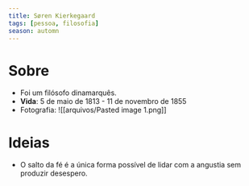 ```yaml
---
title: Søren Kierkegaard
tags: [pessoa, filosofia]
season: automn
---
```


# Sobre
- Foi um filósofo dinamarquês.
- **Vida**: 5 de maio de 1813 - 11 de novembro de 1855
- Fotografia: ![[arquivos/Pasted image 1.png]]

# Ideias
- O salto da fé é a única forma possível de lidar com a angustia sem produzir desespero.